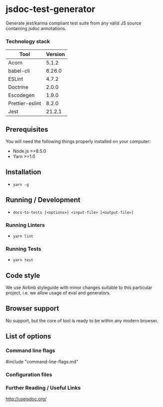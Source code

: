 # jsdoc-test-generator

Generate jest/karma compliant test suite from any valid JS source containing jsdoc annotations.

### Technology stack
| Tool            | Version          |
|-----------------|------------------|
| Acorn           | 5.1.2            |
| babel-cli       | 6.26.0           |
| ESLint          | 4.7.2            |
| Doctrine        | 2.0.0            |
| Escodegen       | 1.9.0            |
| Prettier-eslint | 8.2.0            |
| Jest            | 21.2.1           |

## Prerequisites

You will need the following things properly installed on your computer:
 * Node.js >=8.5.0
 * Yarn >=1.0

## Installation

* `yarn -g`

## Running / Development

* `docs-to-tests [<options>] <input-file> [<output-file>]`

### Running Linters

* `yarn lint`

### Running Tests

* `yarn test`

## Code style

We use Airbnb styleguide with minor changes suitable to this particular project, i.e. we allow usage of eval and generators.

## Browser support

No support, but the core of tool is ready to be within any modern browser.

## List of options

### Command line flags
#include "command-line-flags.md"

### Configuration files

### Further Reading / Useful Links

http://usejsdoc.org/
